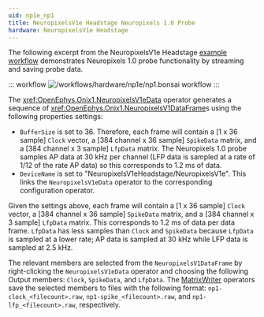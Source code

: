 ```yaml
---
uid: np1e_np1
title: NeuropixelsV1e Headstage Neuropixels 1.0 Probe
hardware: NeuropixelsV1e Headstage
---
```


The following excerpt from the NeuropixelsV1e Headstage [example workflow](xref:np1e) demonstrates Neuropixels 1.0 probe
functionality by streaming and saving probe data.

::: workflow
![/workflows/hardware/np1e/np1.bonsai workflow](../../../workflows/hardware/np1e/np1.bonsai)
:::

The <xref:OpenEphys.Onix1.NeuropixelsV1eData> operator generates a sequence of
<xref:OpenEphys.Onix1.NeuropixelsV1DataFrame>s using the following properties settings:
- `BufferSize` is set to 36. Therefore, each frame will contain a [1 x 36 sample] `Clock` vector, a [384
  channel x 36 sample] `SpikeData` matrix, and a [384 channel x 3 sample] `LfpData` matrix. The Neuropixels 1.0 probe
  samples AP data at 30 kHz per channel (LFP data is sampled at a rate of 1/12 of the rate AP data) so this corresponds
  to 1.2 ms of data.
- `DeviceName` is set to "NeuropixelsV1eHeadstage/NeuropixelsV1e". This links the `NeuropixelsV1eData` operator to the
  corresponding configuration operator.

Given the settings above, each frame will contain a [1 x 36 sample] `Clock` vector, a [384 channel x 36 sample]
`SpikeData` matrix, and a [384 channel x 3 sample] `LfpData` matrix. This corresponds to 1.2 ms of data per data
frame. `LfpData` has less samples than `Clock` and `SpikeData` because `LfpData` is sampled at a lower rate; AP data
is sampled at 30 kHz while LFP data is sampled at 2.5 kHz.

The relevant members are selected from the `NeuropixelsV1DataFrame` by right-clicking the `NeuropixelsV1eData` operator
and choosing the following Output members: `Clock`, `SpikeData`, and `LfpData`. The
[MatrixWriter](xref:Bonsai.Dsp.MatrixWriter) operators save the selected members to files with the following format:
`np1-clock_<filecount>.raw`, `np1-spike_<filecount>.raw`, and `np1-lfp_<filecount>.raw`, respectively.
